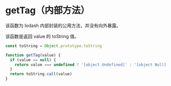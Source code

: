 # getTag（内部方法）

该函数为 lodash 内部封装的公用方法，并没有向外暴露。

该函数是返回 value 的 toString 值。

```js
const toString = Object.prototype.toString

function getTag(value) {
  if (value == null) {
    return value === undefined ? '[object Undefined]' : '[object Null]'
  }
  return toString.call(value)
}
```
